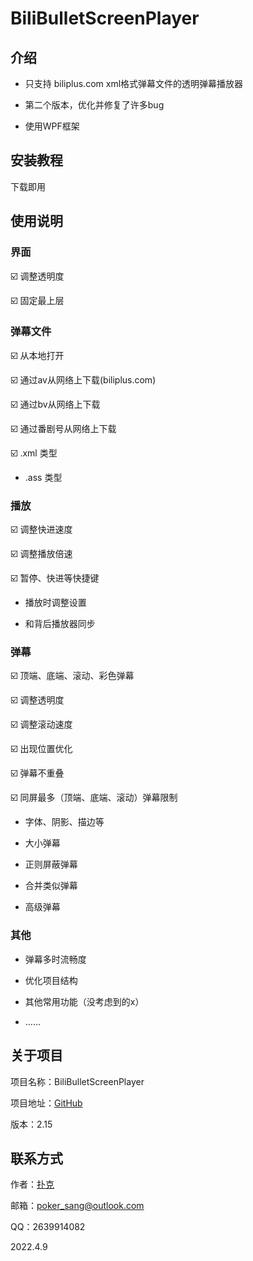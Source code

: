 # BiliBulletScreenPlayer

## 介绍

* 只支持 biliplus.com xml格式弹幕文件的透明弹幕播放器

* 第二个版本，优化并修复了许多bug

* 使用WPF框架

## 安装教程

下载即用

## 使用说明

### 界面

☑️ 调整透明度

☑️ 固定最上层

### 弹幕文件

☑️ 从本地打开

☑️ 通过av从网络上下载(biliplus.com)

☑️ 通过bv从网络上下载

☑️ 通过番剧号从网络上下载

☑️ .xml 类型

* .ass 类型

### 播放

☑️ 调整快进速度

☑️ 调整播放倍速

☑️ 暂停、快进等快捷键

* 播放时调整设置

* 和背后播放器同步

### 弹幕

☑️ 顶端、底端、滚动、彩色弹幕

☑️ 调整透明度

☑️ 调整滚动速度

☑️ 出现位置优化

☑️ 弹幕不重叠

☑️ 同屏最多（顶端、底端、滚动）弹幕限制

* 字体、阴影、描边等

* 大小弹幕

* 正则屏蔽弹幕

* 合并类似弹幕

* 高级弹幕

### 其他

* 弹幕多时流畅度

* 优化项目结构

* 其他常用功能（没考虑到的x）

* ……

## 关于项目

项目名称：BiliBulletScreenPlayer

项目地址：[GitHub](https://github.com/Poker-sang/BiliBulletScreenPlayer)

版本：2.15

## 联系方式

作者：[扑克](https://github.com/Poker-sang)

邮箱：poker_sang@outlook.com

QQ：2639914082

2022.4.9
